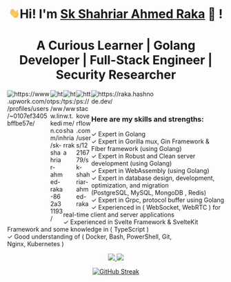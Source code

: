 <h1 align="center"><img src="https://github.com/gitsdeepak/gitsdeepak/blob/master/Assets/Hi.gif" width="25px">Hi! I'm <a href="https://skshahriarahmedraka.github.io">Sk Shahriar Ahmed Raka</a> 🐬 !</h1>
<h1 align="center">
A Curious Learner | Golang Developer | Full-Stack Engineer | Security Researcher
</h1>
<a href="https://www.upwork.com/o/profiles/users/~0107ef3405bffbe57e/">
  <img align="left" alt="https://www.upwork.com/o/profiles/users/~0107ef3405bffbe57e/" width="100px" src="img/upwork.png" />
</a>
<a href="https://www.linkedin.com/in/sk-shahriar-ahmed-raka-862a31193/">
  <img align="left" alt="https://www.linkedin.com/in/sk-shahriar-ahmed-raka-862a31193/" width="30px" src="img/linkedin.png" />
</a>
<a href="https://www.t.me/shahriarraka">
  <img align="left" alt="https://www.t.me/shahriarraka" width="30px" src="img/telegram2.png" />
</a>
<a href="https://stackoverflow.com/users/12216779/sk-shahriar-ahmed-raka">
  <img align="left" alt="https://stackoverflow.com/users/12216779/sk-shahriar-ahmed-raka" width="35px"  src="img/stackoverflow.png" />
</a>
<a href="https://raka.hashnode.dev/">
  <img align="left" alt="https://raka.hashnode.dev/" width="150px" src="img/hashnode2.png" />
</a>
<br/><br/>

### Here are my skills and strengths:

✓  Expert in Golang <br/>
✓  Expert in Gorilla mux, Gin Framework & Fiber framework (using Golang) <br/>
✓  Expert in Robust and Clean server development (using Golang) <br/>
✓  Expert in WebAssembly (using Golang) <br/>
✓  Expert in database design, development, optimization, and migration <br/>
   (PostgreSQL, MySQL, MongoDB , Redis)<br/>
✓  Expert in  Grpc, protocol buffer using Golang<br/>
✓  Experienced in ( WebSocket, WebRTC ) for real-time client and server applications <br/>
✓  Experienced in Svelte Framework & SvelteKit Framework  and some knowledge in ( TypeScript )<br/>
✓  Good understanding of ( Docker, Bash, PowerShell, Git,<br/>
   Nginx, Kubernetes )<br/>
<div align="center">
  <a href="https://github.com/skshahriarahmedraka">
    <img height="180em"
      src="https://github-readme-stats.vercel.app/api?username=skshahriarahmedraka&show_icons=true&theme=dark&include_all_commits=true&count_private=true" />
    <img height="180em"
      src="https://github-readme-stats.vercel.app/api/top-langs/?username=skshahriarahmedraka&layout=compact&langs_count=10&theme=dark" />
</div>

 <div align="center">
   
[![GitHub Streak](https://github-readme-streak-stats.herokuapp.com?user=skshahriarahmedraka&theme=dark&date_format=M%20j%5B%2C%20Y%5D)](https://git.io/streak-stats) 
  </div>

